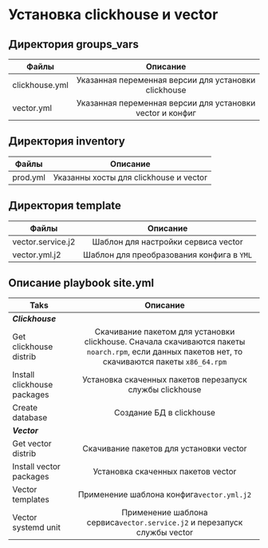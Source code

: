 # Установка clickhouse и vector
## Директория  groups_vars

| Файлы           |                         Описание                          |
|---              |:---------------------------------------------------------:|
| clickhouse.yml  | Указанная переменная версии для установки clickhouse      |
| vector.yml      | Указанная переменная версии для установки vector и конфиг |

## Директория inventory
| Файлы      |                Описание                |
|------------|:--------------------------------------:|
| prod.yml   | Указанны хосты для clickhouse и vector |
## Директория template

| Файлы             |                    Описание                   |
|-------------------|:---------------------------------------------:|
| vector.service.j2 |      Шаблон для настройки сервиса vector      |
| vector.yml.j2     | Шаблон для преобразования конфига в ```YML``` |
## Описание playbook site.yml

| Taks                        |                                                                         Описание                                                                          |
|-----------------------------|:---------------------------------------------------------------------------------------------------------------------------------------------------------:|
| ***Clickhouse***            |                                                                                                                                                           |
| Get clickhouse distrib      | Скачивание пакетом для установки clickhouse. Сначала скачиваются пакеты ```noarch.rpm```, если данных пакетов нет, то скачиваются пакеты ```x86_64.rpm``` |
| Install clickhouse packages |                                                 Установка скаченных пакетов перезапуск службы clickhouse                                                  |
| Create database             |                                                                 Cоздание БД в clickhouse                                                                  |
| ***Vector***                |                                                                                                                                                           |
| Get vector distrib          |                                                          Скачивание пакетов для установки vector                                                          |
| Install vector packages     |                                                            Установка скаченных пакетов vector                                                             |
| Vector templates            |                                                       Применение шаблона конфига```vector.yml.j2```                                                       |
| Vector systemd unit         |                                       Применение шаблона сервиса```vector.service.j2``` и перезапуск службы vector                                        |